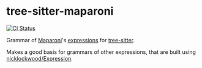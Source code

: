 tree-sitter-maparoni
===========================

[![CI Status](https://github.com/maparoni/tree-sitter-maparoni/actions/workflows/ci.yml/badge.svg)](https://github.com/maparoni/tree-sitter-maparoni/actions/workflows/ci.yml)

Grammar of [Maparoni](https://maparoni.app)'s [expressions](https://maparoni.app/guide/advanced/formulas.html) for [tree-sitter](https://github.com/tree-sitter/tree-sitter).

Makes a good basis for grammars of other expressions, that are built using [nicklockwood/Expression](https://github.com/nicklockwood/Expression).